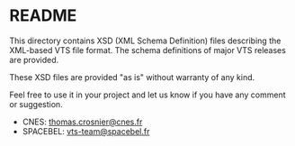 # README

This directory contains XSD (XML Schema Definition) files describing the 
XML-based VTS file format. The schema definitions of major VTS releases are 
provided.

These XSD files are provided "as is" without warranty of any kind.

Feel free to use it in your project and let us know if you have any comment 
or suggestion.

* CNES: thomas.crosnier@cnes.fr
* SPACEBEL: vts-team@spacebel.fr
